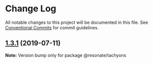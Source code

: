 # Change Log

All notable changes to this project will be documented in this file.
See [Conventional Commits](https://conventionalcommits.org) for commit guidelines.

## [1.3.1](https://github.com/@resonatecoop/stream2own/compare/@resonate/tachyons@1.1.0...@resonate/tachyons@1.3.1) (2019-07-11)

**Note:** Version bump only for package @resonate/tachyons
